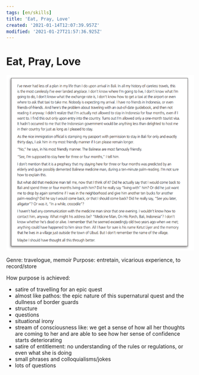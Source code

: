 ```yaml
---
tags: [en/skills]
title: 'Eat, Pray, Love'
created: '2021-01-14T12:07:39.957Z'
modified: '2021-01-27T21:57:36.925Z'
---
```


# Eat, Pray, Love

![extract](../attachments/exEatPrayLove.png)

Genre: travelogue, memoir
Purpose: entretain, vicarious experience, to record/store

How purpose is achieved:
- satire of travelling for an epic quest 
- almost like pathos: the epic nature of this supernatural quest and the dullness of border guards
- structure
- questions
- situational irony
- stream of consciousness like: we get a sense of how all her thoughts are coming to her and are able to see how her sense of confidence starts deteriorating
- satire of entitlement: no understanding of the rules or regulations, or even what she is doing
- small phrases and colloquialisms/jokes
- lots of questions


